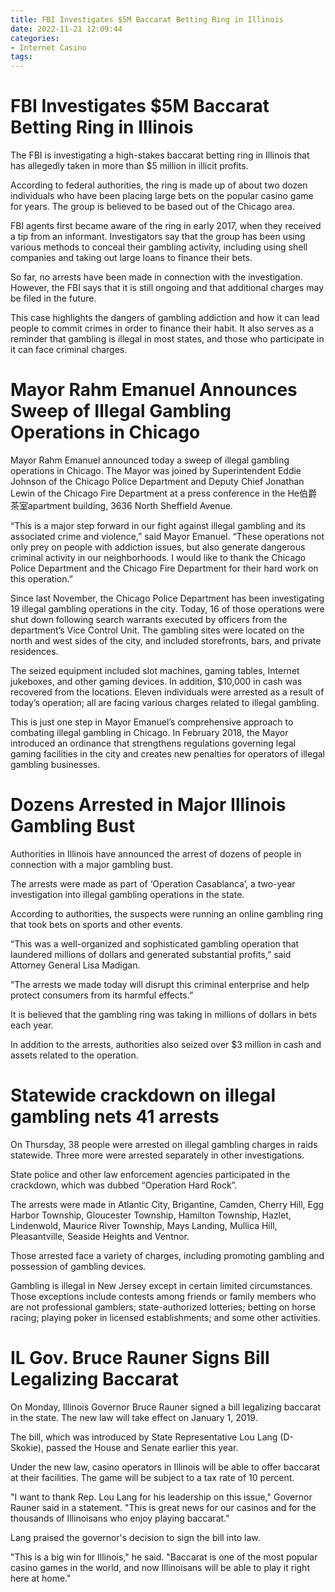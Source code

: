 ```yaml
---
title: FBI Investigates $5M Baccarat Betting Ring in Illinois 
date: 2022-11-21 12:09:44
categories:
- Internet Casino
tags:
---
```



#  FBI Investigates $5M Baccarat Betting Ring in Illinois 

The FBI is investigating a high-stakes baccarat betting ring in Illinois that has allegedly taken in more than $5 million in illicit profits.

According to federal authorities, the ring is made up of about two dozen individuals who have been placing large bets on the popular casino game for years. The group is believed to be based out of the Chicago area.

FBI agents first became aware of the ring in early 2017, when they received a tip from an informant. Investigators say that the group has been using various methods to conceal their gambling activity, including using shell companies and taking out large loans to finance their bets.

So far, no arrests have been made in connection with the investigation. However, the FBI says that it is still ongoing and that additional charges may be filed in the future.

This case highlights the dangers of gambling addiction and how it can lead people to commit crimes in order to finance their habit. It also serves as a reminder that gambling is illegal in most states, and those who participate in it can face criminal charges.

#  Mayor Rahm Emanuel Announces Sweep of Illegal Gambling Operations in Chicago 

Mayor Rahm Emanuel announced today a sweep of illegal gambling operations in Chicago. The Mayor was joined by Superintendent Eddie Johnson of the Chicago Police Department and Deputy Chief Jonathan Lewin of the Chicago Fire Department at a press conference in the He伯爵茶室apartment building, 3636 North Sheffield Avenue.

“This is a major step forward in our fight against illegal gambling and its associated crime and violence,” said Mayor Emanuel. “These operations not only prey on people with addiction issues, but also generate dangerous criminal activity in our neighborhoods. I would like to thank the Chicago Police Department and the Chicago Fire Department for their hard work on this operation.”

Since last November, the Chicago Police Department has been investigating 19 illegal gambling operations in the city. Today, 16 of those operations were shut down following search warrants executed by officers from the department’s Vice Control Unit. The gambling sites were located on the north and west sides of the city, and included storefronts, bars, and private residences.

The seized equipment included slot machines, gaming tables, Internet jukeboxes, and other gaming devices. In addition, $10,000 in cash was recovered from the locations. Eleven individuals were arrested as a result of today’s operation; all are facing various charges related to illegal gambling.

This is just one step in Mayor Emanuel’s comprehensive approach to combating illegal gambling in Chicago. In February 2018, the Mayor introduced an ordinance that strengthens regulations governing legal gaming facilities in the city and creates new penalties for operators of illegal gambling businesses.

#  Dozens Arrested in Major Illinois Gambling Bust 

Authorities in Illinois have announced the arrest of dozens of people in connection with a major gambling bust.

The arrests were made as part of ‘Operation Casablanca’, a two-year investigation into illegal gambling operations in the state.

According to authorities, the suspects were running an online gambling ring that took bets on sports and other events.

“This was a well-organized and sophisticated gambling operation that laundered millions of dollars and generated substantial profits,” said Attorney General Lisa Madigan.

“The arrests we made today will disrupt this criminal enterprise and help protect consumers from its harmful effects.”

It is believed that the gambling ring was taking in millions of dollars in bets each year.

In addition to the arrests, authorities also seized over $3 million in cash and assets related to the operation.

#  Statewide crackdown on illegal gambling nets 41 arrests 

On Thursday, 38 people were arrested on illegal gambling charges in raids statewide. Three more were arrested separately in other investigations.

State police and other law enforcement agencies participated in the crackdown, which was dubbed “Operation Hard Rock”.

The arrests were made in Atlantic City, Brigantine, Camden, Cherry Hill, Egg Harbor Township, Gloucester Township, Hamilton Township, Hazlet, Lindenwold, Maurice River Township, Mays Landing, Mullica Hill, Pleasantville, Seaside Heights and Ventnor.

Those arrested face a variety of charges, including promoting gambling and possession of gambling devices.

Gambling is illegal in New Jersey except in certain limited circumstances. Those exceptions include contests among friends or family members who are not professional gamblers; state-authorized lotteries; betting on horse racing; playing poker in licensed establishments; and some other activities.

#  IL Gov. Bruce Rauner Signs Bill Legalizing Baccarat

On Monday, Illinois Governor Bruce Rauner signed a bill legalizing baccarat in the state. The new law will take effect on January 1, 2019.

The bill, which was introduced by State Representative Lou Lang (D-Skokie), passed the House and Senate earlier this year.

Under the new law, casino operators in Illinois will be able to offer baccarat at their facilities. The game will be subject to a tax rate of 10 percent.

"I want to thank Rep. Lou Lang for his leadership on this issue," Governor Rauner said in a statement. "This is great news for our casinos and for the thousands of Illinoisans who enjoy playing baccarat."

Lang praised the governor's decision to sign the bill into law.

"This is a big win for Illinois," he said. "Baccarat is one of the most popular casino games in the world, and now Illinoisans will be able to play it right here at home."